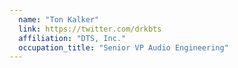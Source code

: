 ```yaml
---
  name: "Ton Kalker"
  link: https://twitter.com/drkbts
  affiliation: "DTS, Inc."
  occupation_title: "Senior VP Audio Engineering"
---
```

